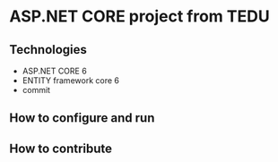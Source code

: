 # ASP.NET CORE project from TEDU
## Technologies
- ASP.NET CORE 6
- ENTITY framework core 6
- commit
## How to configure and run
## How to contribute